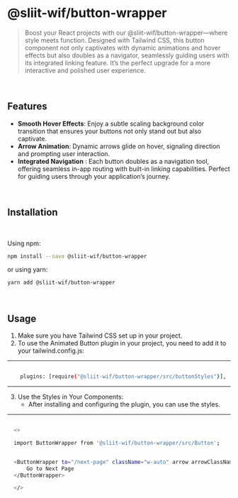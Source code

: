 # @sliit-wif/button-wrapper

> Boost your React projects with our @sliit-wif/button-wrapper—where style meets function. Designed with Tailwind CSS, this button component not only captivates with dynamic animations and hover effects but also doubles as a navigator, seamlessly guiding users with its integrated linking feature. It’s the perfect upgrade for a more interactive and polished user experience.

<br/>

## Features

- **Smooth Hover Effects**: Enjoy a subtle scaling background color transition that ensures your buttons not only stand out but also captivate.
- **Arrow Animation**: Dynamic arrows glide on hover, signaling direction and prompting user interaction.
- **Integrated Navigation** : Each button doubles as a navigation tool, offering seamless in-app routing with built-in linking capabilities. Perfect for guiding users through your application’s journey.

<br/>

## Installation

<br/>

Using npm:

```sh
npm install --save @sliit-wif/button-wrapper
```

or using yarn:

```sh
yarn add @sliit-wif/button-wrapper
```

<br/>

## Usage

1.  Make sure you have Tailwind CSS set up in your project.
2.  To use the Animated Button plugin in your project, you need to add it to your tailwind.config.js:

---

```sh

    plugins: [require("@sliit-wif/button-wrapper/src/buttonStyles")],

```

---

3.  Use the Styles in Your Components:
    - After installing and configuring the plugin, you can use the styles.

---

```sh

  <>

  import ButtonWrapper from '@sliit-wif/button-wrapper/src/Button';


  <ButtonWrapper to="/next-page" className="w-auto" arrow arrowClassName="md:mt-[0.08rem]">
      Go to Next Page
  </ButtonWrapper>

  </>


```
